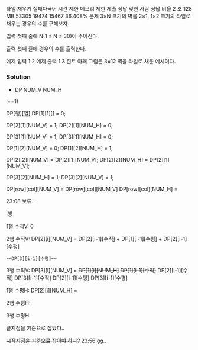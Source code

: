타일 채우기 실패다국어
시간 제한	메모리 제한	제출	정답	맞힌 사람	정답 비율
2 초	128 MB	53305	19474	15467	36.408%
문제
3×N 크기의 벽을 2×1, 1×2 크기의 타일로 채우는 경우의 수를 구해보자.

입력
첫째 줄에 N(1 ≤ N ≤ 30)이 주어진다.

출력
첫째 줄에 경우의 수를 출력한다.

예제 입력 1 
2
예제 출력 1 
3
힌트
아래 그림은 3×12 벽을 타일로 채운 예시이다.



### Solution
- DP
NUM_V
NUM_H

i==1)

DP[행][열]
DP[1][1][] = 0;

DP[2][1][NUM_V] = 1;
DP[2][1][NUM_H] = 0;

DP[3][1][NUM_V] = 1;
DP[3][1][NUM_H] = 0;

DP[1][2][NUM_V] = 0;
DP[1][2][NUM_H] = 1;

DP[2][2][NUM_V] = DP[2][1][NUM_V];
DP[2][2][NUM_H] = DP[2][1][NUM_V];

DP[3][2][NUM_H] = 1;
DP[3][2][NUM_V] = 1;

DP[row][col][NUM_V] = DP[row][col][NUM_V]
DP[row][col][NUM_H] =

23:08 보류..

i행

1행 수직V: 
0


2행 수직V: 
DP[2][i][NUM_V] =
	DP[2][i-1][수직]
	+ DP[1][i-1][수평]
	+ DP[2][i-1][수평]
	
	~~DP[3][i-1][수평]~~

3행 수직V: 
DP[3][i][NUM_V] =
	~~DP[1][i][NUM_H]~~
	~~DP[1][i-1][수직]~~
	DP[2][i-1][수직]
	DP[3][i-1][수직]
	DP[2][i-1][수평]
	DP[3][i-1][수평]

1행 수평H: 
DP[2][i][NUM_H] =

2행 수평H: 


3행 수평H: 

끝지점을 기준으로 잡았다..

~~시작지점을 기준으로 잡아야 하나?~~
23:56 gg..